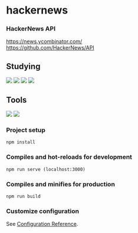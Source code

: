 # hackernews

### HackerNews API

https://news.ycombinator.com/  
https://github.com/HackerNews/API

## Studying</br>

<img src="https://img.shields.io/badge/Vue-4FC08D?style=flat&logo=Vue.js&logoColor=white"/>
<img src="https://img.shields.io/badge/js-F7DF1E?style=flat&logo=javascript&logoColor=white"/>
<img src="https://img.shields.io/badge/HTML5-E34F26?style=flat&logo=HTML5&logoColor=white"/>
<img src="https://img.shields.io/badge/CSS3-1572B6?style=flat&logo=CSS3&logoColor=white"/>

## Tools</br>

<img src="https://img.shields.io/badge/VisualStudioCode-007ACC?style=flat&logo=Visual Studio Code&logoColor=white"/>
<img src="https://img.shields.io/badge/GitHub-181717?style=flat&logo=GitHub&logoColor=white"/>

### Project setup

```
npm install
```

### Compiles and hot-reloads for development

```
npm run serve (localhost:3000)
```

### Compiles and minifies for production

```
npm run build
```

### Customize configuration

See [Configuration Reference](https://cli.vuejs.org/config/).
